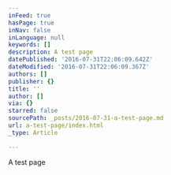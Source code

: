 ```yaml
---
inFeed: true
hasPage: true
inNav: false
inLanguage: null
keywords: []
description: A test page
datePublished: '2016-07-31T22:06:09.642Z'
dateModified: '2016-07-31T22:06:09.367Z'
authors: []
publisher: {}
title: ''
author: []
via: {}
starred: false
sourcePath: _posts/2016-07-31-a-test-page.md
url: a-test-page/index.html
_type: Article

---
```

A test page